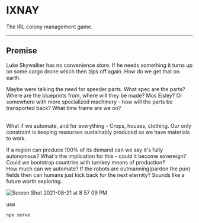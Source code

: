 # IXNAY

The IRL colony management game.

<hr>

<h2>Premise</h2>

Luke Skywalker has no convenience store. If he needs something it turns up on some cargo drone which then zips off again. How do we get that on earth. <br>

Maybe were talking the need for speeder parts. What spec are the parts? Where are the blueprints from, where will they be made? Mos Eisley? Or somewhere with more specialized machinery - how will the parts be transported back? What time frame are we on?

<br>
 What if we automate, and for everything - Crops, houses, clothing. Our only constraint is keeping resourses sustainably produced so we have materials to work.
<br>



If a region can produce 100% of its demand can we say it's fully autonomous? What's the implication for this - could it become sovereign? Could we bootstrap countries with turnkey means of production? <br>
How much can we automate? If the robots are outmanning(pardon the pun) fields then can humans just kick back for the next eternity? Sounds like a future worth exploring.

![Screen Shot 2021-08-21 at 8 57 09 PM](https://user-images.githubusercontent.com/81891724/130316621-deda16f8-259b-4949-9cad-ee0bc61a2ee0.png)


use

```
npx serve
```
